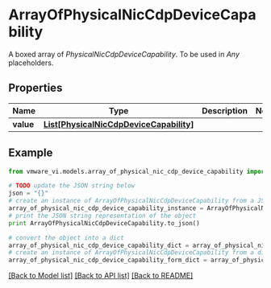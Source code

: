 # ArrayOfPhysicalNicCdpDeviceCapability

A boxed array of *PhysicalNicCdpDeviceCapability*. To be used in *Any* placeholders. 

## Properties
Name | Type | Description | Notes
------------ | ------------- | ------------- | -------------
**value** | [**List[PhysicalNicCdpDeviceCapability]**](PhysicalNicCdpDeviceCapability.md) |  | 

## Example

```python
from vmware_vi.models.array_of_physical_nic_cdp_device_capability import ArrayOfPhysicalNicCdpDeviceCapability

# TODO update the JSON string below
json = "{}"
# create an instance of ArrayOfPhysicalNicCdpDeviceCapability from a JSON string
array_of_physical_nic_cdp_device_capability_instance = ArrayOfPhysicalNicCdpDeviceCapability.from_json(json)
# print the JSON string representation of the object
print ArrayOfPhysicalNicCdpDeviceCapability.to_json()

# convert the object into a dict
array_of_physical_nic_cdp_device_capability_dict = array_of_physical_nic_cdp_device_capability_instance.to_dict()
# create an instance of ArrayOfPhysicalNicCdpDeviceCapability from a dict
array_of_physical_nic_cdp_device_capability_form_dict = array_of_physical_nic_cdp_device_capability.from_dict(array_of_physical_nic_cdp_device_capability_dict)
```
[[Back to Model list]](../README.md#documentation-for-models) [[Back to API list]](../README.md#documentation-for-api-endpoints) [[Back to README]](../README.md)


